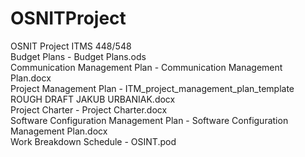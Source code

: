 # OSNITProject
OSNIT Project ITMS 448/548 <br />
Budget Plans - Budget Plans.ods <br />
Communication Management Plan - Communication Management Plan.docx <br />
Project Management Plan - ITM_project_management_plan_template ROUGH DRAFT JAKUB URBANIAK.docx <br />
Project Charter - Project Charter.docx <br />
Software Configuration Management Plan - Software Configuration Management Plan.docx <br />
Work Breakdown Schedule - OSINT.pod <br />
